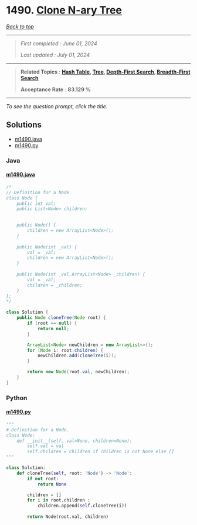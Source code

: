 # 1490. [Clone N-ary Tree](<https://leetcode.com/problems/clone-n-ary-tree>)

*[Back to top](<../README.md>)*

------

> *First completed : June 01, 2024*
>
> *Last updated : July 01, 2024*


------

> **Related Topics** : **[Hash Table](<by_topic/Hash Table.md>), [Tree](<by_topic/Tree.md>), [Depth-First Search](<by_topic/Depth-First Search.md>), [Breadth-First Search](<by_topic/Breadth-First Search.md>)**
>
> **Acceptance Rate** : **83.129 %**


------

*To see the question prompt, click the title.*

## Solutions

- [m1490.java](<../my-submissions/m1490.java>)
- [m1490.py](<../my-submissions/m1490.py>)
### Java
#### [m1490.java](<../my-submissions/m1490.java>)
```Java
/*
// Definition for a Node.
class Node {
    public int val;
    public List<Node> children;

    
    public Node() {
        children = new ArrayList<Node>();
    }
    
    public Node(int _val) {
        val = _val;
        children = new ArrayList<Node>();
    }
    
    public Node(int _val,ArrayList<Node> _children) {
        val = _val;
        children = _children;
    }
};
*/

class Solution {
    public Node cloneTree(Node root) {
        if (root == null) {
            return null;
        }

        ArrayList<Node> newChildren = new ArrayList<>();
        for (Node i: root.children) {
            newChildren.add(cloneTree(i));
        }

        return new Node(root.val, newChildren);
    }
}
```

### Python
#### [m1490.py](<../my-submissions/m1490.py>)
```Python
"""
# Definition for a Node.
class Node:
    def __init__(self, val=None, children=None):
        self.val = val
        self.children = children if children is not None else []
"""

class Solution:
    def cloneTree(self, root: 'Node') -> 'Node':
        if not root:
            return None

        children = []
        for i in root.children :
            children.append(self.cloneTree(i))
        
        return Node(root.val, children)
```

